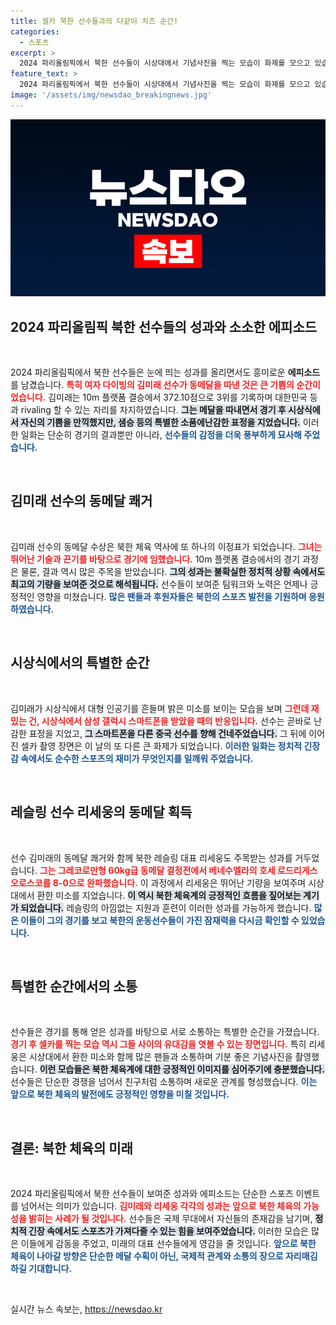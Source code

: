```yaml
---
title: 셀카 북한 선수들과의 다같이 치즈 순간!
categories:
  - 스포츠
excerpt: >
  2024 파리올림픽에서 북한 선수들이 시상대에서 기념사진을 찍는 모습이 화제를 모으고 있습니다. 특히, 김미래가 삼성폰을 받고 난감해하는 모습이 포착되고, 레슬링 대표 리세웅의 미소 가득한 셀카가 대조를 이룹니다!
feature_text: >
  2024 파리올림픽에서 북한 선수들이 시상대에서 기념사진을 찍는 모습이 화제를 모으고 있습니다. 특히, 김미래가 삼성폰을 받고 난감해하는 모습이 포착되고, 레슬링 대표 리세웅의 미소 가득한 셀카가 대조를 이룹니다!
image: '/assets/img/newsdao_breakingnews.jpg'
---
```


<p><img src="/assets/img/newsdao_breakingnews.jpg" alt="bookingtag 속보" /></p>

<h2 data-ke-size="size26">2024 파리올림픽 북한 선수들의 성과와 소소한 에피소드</h2>

<p data-ke-size="size16">&nbsp;</p>

<p>2024 파리올림픽에서 북한 선수들은 눈에 띄는 성과를 올리면서도 흥미로운 <strong>에피소드</strong>를 남겼습니다. <b><span style="color: #ee2323;">특히 여자 다이빙의 김미래 선수가 동메달을 따낸 것은 큰 기쁨의 순간이었습니다.</span></b> 김미래는 10m 플랫폼 결승에서 372.10점으로 3위를 기록하며 대한민국 등과 rivaling 할 수 있는 자리를 차지하였습니다. <b><span style="background-color: #21538527;">그는 메달을 따내면서 경기 후 시상식에서 자신의 기쁨을 만끽했지만, 샘승 등의 특별한 소품에난감한 표정을 지었습니다.</span></b> 이러한 일화는 단순히 경기의 결과뿐만 아니라, <b><span style="color: #1a5490;">선수들의 감정을 더욱 풍부하게 묘사해 주었습니다.</span></b></p>

<p data-ke-size="size16">&nbsp;</p>

<h2 data-ke-size="size26">김미래 선수의 동메달 쾌거</h2>

<p data-ke-size="size16">&nbsp;</p>

<p>김미래 선수의 동메달 수상은 북한 체육 역사에 또 하나의 이정표가 되었습니다. <b><span style="color: #ee2323;">그녀는 뛰어난 기술과 끈기를 바탕으로 경기에 임했습니다.</span></b> 10m 플랫폼 결승에서의 경기 과정은 물론, 결과 역시 많은 주목을 받았습니다. <b><span style="background-color: #21538527;">그의 성과는 불확실한 정치적 상황 속에서도 최고의 기량을 보여준 것으로 해석됩니다.</span></b> 선수들이 보여준 팀워크와 노력은 언제나 긍정적인 영향을 미쳤습니다. <b><span style="color: #1a5490;">많은 팬들과 후원자들은 북한의 스포츠 발전을 기원하며 응원하였습니다.</span></b></p>

<p data-ke-size="size16">&nbsp;</p>

<h2 data-ke-size="size26">시상식에서의 특별한 순간</h2>

<p data-ke-size="size16">&nbsp;</p>

<p>김미래가 시상식에서 대형 인공기를 흔들며 밝은 미소를 보이는 모습을 보며 <b><span style="color: #ee2323;">그런데 재밌는 건, 시상식에서 삼성 갤럭시 스마트폰을 받았을 때의 반응입니다.</span></b> 선수는 곧바로 난감한 표정을 지었고, <b><span style="background-color: #21538527;">그 스마트폰을 다른 중국 선수를 향해 건네주었습니다.</span></b> 그 뒤에 이어진 셀카 촬영 장면은 이 날의 또 다른 큰 화제가 되었습니다. <b><span style="color: #1a5490;">이러한 일화는 정치적 긴장감 속에서도 순수한 스포츠의 재미가 무엇인지를 일깨워 주었습니다.</span></b></p>

<p data-ke-size="size16">&nbsp;</p>

<h2 data-ke-size="size26">레슬링 선수 리세웅의 동메달 획득</h2>

<p data-ke-size="size16">&nbsp;</p>

<p>선수 김미래의 동메달 쾌거와 함께 북한 레슬링 대표 리세웅도 주목받는 성과를 거두었습니다. <b><span style="color: #ee2323;">그는 그레코로만형 60kg급 동메달 결정전에서 베네수엘라의 호세 로드리게스 오로스코를 8-0으로 완파했습니다.</span></b> 이 과정에서 리세웅은 뛰어난 기량을 보여주며 시상대에서 환한 미소를 지었습니다. <b><span style="background-color: #21538527;">이 역시 북한 체육계의 긍정적인 흐름을 짚어보는 계기가 되었습니다.</span></b> 레슬링의 아낌없는 지원과 훈련이 이러한 성과를 가능하게 했습니다. <b><span style="color: #1a5490;">많은 이들이 그의 경기를 보고 북한의 운동선수들이 가진 잠재력을 다시금 확인할 수 있었습니다.</span></b></p>

<p data-ke-size="size16">&nbsp;</p>

<h2 data-ke-size="size26">특별한 순간에서의 소통</h2>

<p data-ke-size="size16">&nbsp;</p>

<p>선수들은 경기를 통해 얻은 성과를 바탕으로 서로 소통하는 특별한 순간을 가졌습니다. <b><span style="color: #ee2323;">경기 후 셀카를 찍는 모습 역시 그들 사이의 유대감을 엿볼 수 있는 장면입니다.</span></b> 특히 리세웅은 시상대에서 환한 미소와 함께 많은 팬들과 소통하며 기분 좋은 기념사진을 촬영했습니다. <b><span style="background-color: #21538527;">이런 모습들은 북한 체육계에 대한 긍정적인 이미지를 심어주기에 충분했습니다.</span></b> 선수들은 단순한 경쟁을 넘어서 친구처럼 소통하며 새로운 관계를 형성했습니다. <b><span style="color: #1a5490;">이는 앞으로 북한 체육의 발전에도 긍정적인 영향을 미칠 것입니다.</span></b></p>

<p data-ke-size="size16">&nbsp;</p>

<h2 data-ke-size="size26">결론: 북한 체육의 미래</h2>

<p data-ke-size="size16">&nbsp;</p>

<p>2024 파리올림픽에서 북한 선수들이 보여준 성과와 에피소드는 단순한 스포츠 이벤트를 넘어서는 의미가 있습니다. <b><span style="color: #ee2323;">김미래와 리세웅 각각의 성과는 앞으로 북한 체육의 가능성을 밝히는 사례가 될 것입니다.</span></b> 선수들은 국제 무대에서 자신들의 존재감을 남기며, <b><span style="background-color: #21538527;">정치적 긴장 속에서도 스포츠가 가져다줄 수 있는 힘을 보여주었습니다.</span></b> 이러한 모습은 많은 이들에게 감동을 주었고, 미래의 대표 선수들에게 영감을 줄 것입니다. <b><span style="color: #1a5490;">앞으로 북한 체육이 나아갈 방향은 단순한 메달 수획이 아닌, 국제적 관계와 소통의 장으로 자리매김하길 기대합니다.</span></b></p>

<p data-ke-size="size16">&nbsp;</p>
실시간 뉴스 속보는, <a href="https://newsdao.kr" rel="dofollow">https://newsdao.kr</a>


